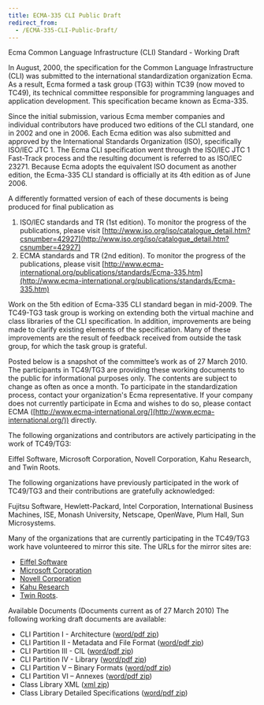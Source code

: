 ```yaml
---
title: ECMA-335 CLI Public Draft
redirect_from:
  - /ECMA-335-CLI-Public-Draft/
---
```


Ecma Common Language Infrastructure (CLI) Standard - Working Draft

In August, 2000, the specification for the Common Language Infrastructure (CLI) was submitted to the international standardization organization Ecma. As a result, Ecma formed a task group (TG3) within TC39 (now moved to TC49), its technical committee responsible for programming languages and application development. This specification became known as Ecma-335.

Since the initial submission, various Ecma member companies and individual contributors have produced two editions of the CLI standard, one in 2002 and one in 2006. Each Ecma edition was also submitted and approved by the International Standards Organization (ISO), specifically ISO/IEC JTC 1. The Ecma CLI specification went through the ISO/IEC JTC 1 Fast-Track process and the resulting document is referred to as ISO/IEC 23271. Because Ecma adopts the equivalent ISO document as another edition, the Ecma-335 CLI standard is officially at its 4th edition as of June 2006.

A differently formatted version of each of these documents is being produced for final publication as

1.  ISO/IEC standards and TR (1st edition). To monitor the progress of the publications, please visit [http://www.iso.org/iso/catalogue_detail.htm?csnumber=42927](http://www.iso.org/iso/catalogue_detail.htm?csnumber=42927)
2.  ECMA standards and TR (2nd edition). To monitor the progress of the publications, please visit [http://www.ecma-international.org/publications/standards/Ecma-335.htm](http://www.ecma-international.org/publications/standards/Ecma-335.htm)

Work on the 5th edition of Ecma-335 CLI standard began in mid-2009. The TC49-TG3 task group is working on extending both the virtual machine and class libraries of the CLI specification. In addition, improvements are being made to clarify existing elements of the specification. Many of these improvements are the result of feedback received from outside the task group, for which the task group is grateful.

Posted below is a snapshot of the committee’s work as of 27 March 2010. The participants in TC49/TG3 are providing these working documents to the public for informational purposes only. The contents are subject to change as often as once a month. To participate in the standardization process, contact your organization's Ecma representative. If your company does not currently participate in Ecma and wishes to do so, please contact ECMA ([http://www.ecma-international.org/](http://www.ecma-international.org/)) directly.

The following organizations and contributors are actively participating in the work of TC49/TG3:

Eiffel Software, Microsoft Corporation, Novell Corporation, Kahu Research, and Twin Roots.

The following organizations have previously participated in the work of TC49/TG3 and their contributions are gratefully acknowledged:

Fujitsu Software, Hewlett-Packard, Intel Corporation, International Business Machines, ISE, Monash University, Netscape, OpenWave, Plum Hall, Sun Microsystems.

Many of the organizations that are currently participating in the TC49/TG3 work have volunteered to mirror this site. The URLs for the mirror sites are:

-   [Eiffel Software](http://www.dotnetexperts.com/ecma/)
-   [Microsoft Corporation](http://msdn.microsoft.com/en-us/netframework/aa569283.aspx)
-   [Novell Corporation](/ECMA-335-CLI-Public-Draft)
-   [Kahu Research](http://kahu.zoot.net.nz/ecma/clidraft/index.html)
-   [Twin Roots](http://twinroots.com/ecma/cli/index.html).

Available Documents (Documents current as of 27 March 2010) The following working draft documents are available:

-   CLI Partition I - Architecture ([word/pdf zip](http://www.go-mono.com/ecma/2010-draft/Partition_I_Architecture.zip))
-   CLI Partition II - Metadata and File Format ([word/pdf zip](http://www.go-mono.com/ecma/2010-draft/Partition_II_Metadata.zip))
-   CLI Partition III - CIL ([word/pdf zip](http://www.go-mono.com/ecma/2010-draft/Partition_III_CIL.zip))
-   CLI Partition IV - Library ([word/pdf zip](http://www.go-mono.com/ecma/2010-draft/Partition_IV_Library.zip))
-   CLI Partition V – Binary Formats ([word/pdf zip](http://www.go-mono.com/ecma/2010-draft/Partition_V_BinaryFormats.zip))
-   CLI Partition VI – Annexes ([word/pdf zip](http://www.go-mono.com/ecma/2010-draft/Partition_VI_Annexes.zip))
-   Class Library XML ([xml zip](http://www.go-mono.com/ecma/2010-draft/CLIClassLibraryXML.zip))
-   Class Library Detailed Specifications ([word/pdf zip](http://www.go-mono.com/ecma/2010-draft/CLIClassLibraryDocs.zip))
